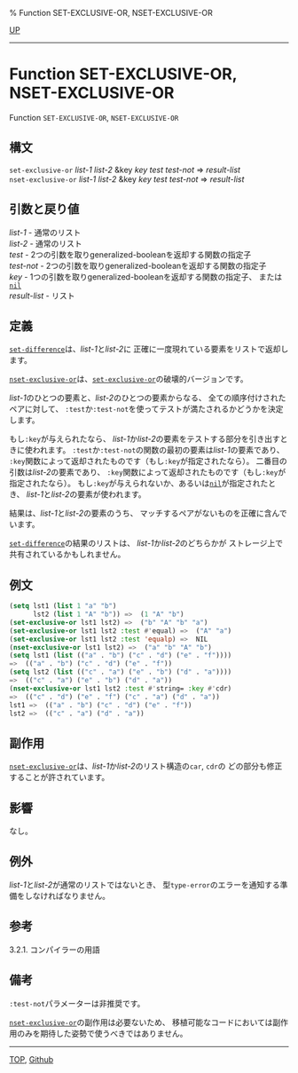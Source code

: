 % Function SET-EXCLUSIVE-OR, NSET-EXCLUSIVE-OR

[UP](14.2.html)  

---

# Function SET-EXCLUSIVE-OR, NSET-EXCLUSIVE-OR


Function `SET-EXCLUSIVE-OR`, `NSET-EXCLUSIVE-OR`


## 構文

`set-exclusive-or` *list-1* *list-2* &key *key* *test* *test-not* => *result-list*  
`nset-exclusive-or` *list-1* *list-2* &key *key* *test* *test-not* => *result-list*


## 引数と戻り値

*list-1* - 通常のリスト  
*list-2* - 通常のリスト  
*test* - 2つの引数を取りgeneralized-booleanを返却する関数の指定子  
*test-not* - 2つの引数を取りgeneralized-booleanを返却する関数の指定子  
*key* - 1つの引数を取りgeneralized-booleanを返却する関数の指定子、
または[`nil`](5.3.nil-variable.html)  
*result-list* - リスト


## 定義

[`set-difference`](14.2.set-difference.html)は、*list-1*と*list-2*に
正確に一度現れている要素をリストで返却します。

[`nset-exclusive-or`](14.2.set-exclusive-or.html)は、[`set-exclusive-or`](14.2.set-exclusive-or.html)の破壊的バージョンです。

*list-1*のひとつの要素と、*list-2*のひとつの要素からなる、
全ての順序付けされたペアに対して、
`:test`か`:test-not`を使ってテストが満たされるかどうかを決定します。

もし`:key`が与えられたなら、
*list-1*か*list-2*の要素をテストする部分を引き出すときに使われます。
`:test`か`:test-not`の関数の最初の要素は*list-1*の要素であり、
`:key`関数によって返却されたものです（もし`:key`が指定されたなら）。
二番目の引数は*list-2*の要素であり、
`:key`関数によって返却されたものです（もし`:key`が指定されたなら）。
もし`:key`が与えられないか、あるいは[`nil`](5.3.nil-variable.html)が指定されたとき、
*list-1*と*list-2*の要素が使われます。

結果は、*list-1*と*list-2*の要素のうち、
マッチするペアがないものを正確に含んでいます。

[`set-difference`](14.2.set-difference.html)の結果のリストは、
*list-1*か*list-2*のどちらかが
ストレージ上で共有されているかもしれません。


## 例文

```lisp
(setq lst1 (list 1 "a" "b")
      lst2 (list 1 "A" "b")) =>  (1 "A" "b")
(set-exclusive-or lst1 lst2) =>  ("b" "A" "b" "a")
(set-exclusive-or lst1 lst2 :test #'equal) =>  ("A" "a")
(set-exclusive-or lst1 lst2 :test 'equalp) =>  NIL 
(nset-exclusive-or lst1 lst2) =>  ("a" "b" "A" "b") 
(setq lst1 (list (("a" . "b") ("c" . "d") ("e" . "f"))))
=>  (("a" . "b") ("c" . "d") ("e" . "f"))
(setq lst2 (list (("c" . "a") ("e" . "b") ("d" . "a"))))
=>  (("c" . "a") ("e" . "b") ("d" . "a")) 
(nset-exclusive-or lst1 lst2 :test #'string= :key #'cdr)
=>  (("c" . "d") ("e" . "f") ("c" . "a") ("d" . "a")) 
lst1 =>  (("a" . "b") ("c" . "d") ("e" . "f"))
lst2 =>  (("c" . "a") ("d" . "a")) 
```


## 副作用

[`nset-exclusive-or`](14.2.set-exclusive-or.html)は、*list-1*か*list-2*のリスト構造の`car`, `cdr`の
どの部分も修正することが許されています。


## 影響

なし。


## 例外

*list-1*と*list-2*が通常のリストではないとき、
型`type-error`のエラーを通知する準備をしなければなりません。


## 参考

3.2.1. コンパイラーの用語


## 備考

`:test-not`パラメーターは非推奨です。

[`nset-exclusive-or`](14.2.set-exclusive-or.html)の副作用は必要ないため、
移植可能なコードにおいては副作用のみを期待した姿勢で使うべきではありません。


---
[TOP](index.html),  [Github](https://github.com/nptcl/npt-japanese)

